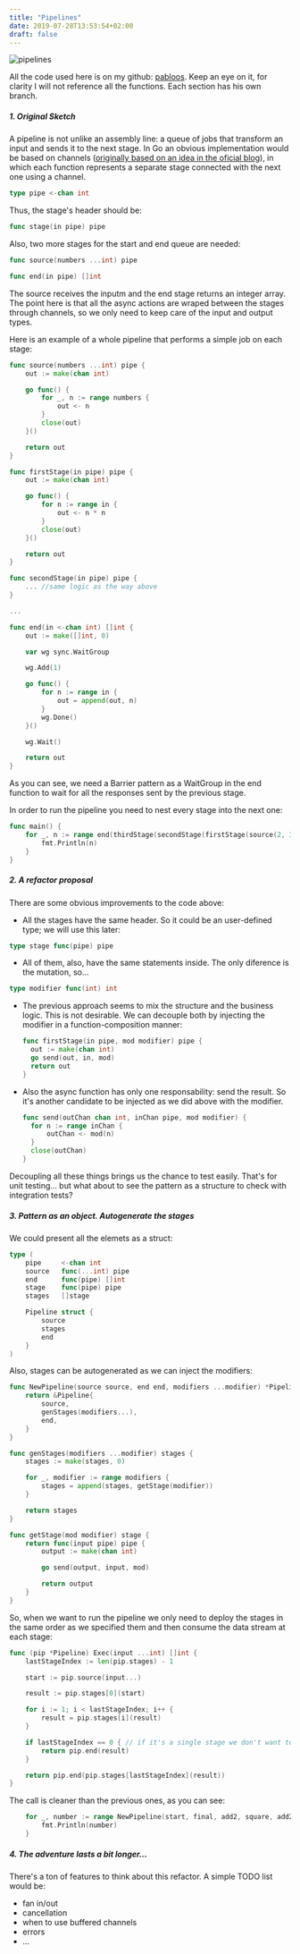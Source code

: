 ```yaml
---
title: "Pipelines"
date: 2019-07-28T13:53:54+02:00
draft: false
---
```


![pipelines](pipelines.png)

All the code used here is on my github: [pabloos](https://github.com/pabloos/my-go-pipeline-pattern). Keep an eye on it, for clarity I will not reference all the functions. Each section has his own branch.

##### 1. Original Sketch

A pipeline is not unlike an assembly line: a queue of jobs that transform an input and sends it to the next stage. In Go an obvious implementation would be based on channels ([originally based on an idea in the oficial blog](https://blog.golang.org/pipelines)), in which each function represents a separate stage connected with the next one using a channel.

```go
type pipe <-chan int
```

Thus, the stage's header should be:

```go
func stage(in pipe) pipe
```

Also, two more stages for the start and end queue are needed:

```go
func source(numbers ...int) pipe
```

```go
func end(in pipe) []int
```

The source receives the inputm and the end stage returns an integer array. The point here is that all the async actions are wraped between the stages through channels, so we only need to keep care of the input and output types.

Here is an example of a whole pipeline that performs a simple job on each stage:

```go
func source(numbers ...int) pipe {
    out := make(chan int)

    go func() {
        for _, n := range numbers {
            out <- n
        }
        close(out)
    }()

    return out
}

func firstStage(in pipe) pipe {
    out := make(chan int)

    go func() {
        for n := range in {
            out <- n * n
        }
        close(out)
    }()

    return out
}

func secondStage(in pipe) pipe {
    ... //same logic as the way above
}

...

func end(in <-chan int) []int {
    out := make([]int, 0)

    var wg sync.WaitGroup

    wg.Add(1)

    go func() {
        for n := range in {
            out = append(out, n)
        }
        wg.Done()
    }()

    wg.Wait()

    return out
}
```

As you can see, we need a Barrier pattern as a WaitGroup in the end function to wait for all the responses sent by the previous stage.

In order to run the pipeline you need to nest every stage into the next one:

```go
func main() {
	for _, n := range end(thirdStage(secondStage(firstStage(source(2, 3, 2, 34))))) {
		fmt.Println(n)
	}
}
```

##### 2. A refactor proposal

There are some obvious improvements to the code above:

- All the stages have the same header. So it could be an user-defined type; we will use this later:

```go
type stage func(pipe) pipe
```

- All of them, also, have the same statements inside. The only diference is the mutation, so...

```go
type modifier func(int) int
```

- The previous approach seems to mix the structure and the business logic. This is not desirable. We can decouple both by injecting the modifier in a function-composition manner:

  ```go
  func firstStage(in pipe, mod modifier) pipe {
  	out := make(chan int)
  	go send(out, in, mod)
  	return out
  }
  ```

- Also the async function has only one responsability: send the result. So it's another candidate to be injected as we did above with the modifier.

  ```go
  func send(outChan chan int, inChan pipe, mod modifier) {
  	for n := range inChan {
  		outChan <- mod(n)
  	}
  	close(outChan)
  }
  ```

Decoupling all these things brings us the chance to test easily. That's for unit testing... but what about to see the pattern as a structure to check with integration tests?

##### 3. Pattern as an object. Autogenerate the stages

We could present all the elemets as a struct:

```go
type (
	pipe     <-chan int
	source   func(...int) pipe
	end      func(pipe) []int
	stage    func(pipe) pipe
	stages   []stage

	Pipeline struct {
		source
		stages
		end
	}
)
```

Also, stages can be autogenerated as we can inject the modifiers:

```go
func NewPipeline(source source, end end, modifiers ...modifier) *Pipeline {
	return &Pipeline{
		source,
		genStages(modifiers...),
		end,
	}
}

func genStages(modifiers ...modifier) stages {
	stages := make(stages, 0)

	for _, modifier := range modifiers {
		stages = append(stages, getStage(modifier))
	}

	return stages
}

func getStage(mod modifier) stage {
	return func(input pipe) pipe {
		output := make(chan int)

		go send(output, input, mod)

		return output
	}
}
```

So, when we want to run the pipeline we only need to deploy the stages in the same order as we specified them and then consume the data stream at each stage:

```go
func (pip *Pipeline) Exec(input ...int) []int {
	lastStageIndex := len(pip.stages) - 1

	start := pip.source(input...)

	result := pip.stages[0](start)

	for i := 1; i < lastStageIndex; i++ {
		result = pip.stages[i](result)
	}

	if lastStageIndex == 0 { // if it's a single stage we don't want to remake the last stage (as it's also the first again)
		return pip.end(result)
	}

	return pip.end(pip.stages[lastStageIndex](result))
}
```

The call is cleaner than the previous ones, as you can see:

```go
	for _, number := range NewPipeline(start, final, add2, square, add2).Exec(1, 2, 3, 4, 5) {
		fmt.Println(number)
	}
```

##### 4. The adventure lasts a bit longer...

There's a ton of features to think about this refactor. A simple TODO list would be:

- fan in/out
- cancellation
- when to use buffered channels
- errors
- ...
